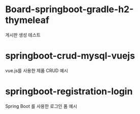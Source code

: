 # Board-springboot-gradle-h2-thymeleaf
게시판 생성 테스트 

# springboot-crud-mysql-vuejs
vue.js를 사용한 제품 CRUD 예시

# springboot-registration-login
Spring Boot 를 사용한 로그인 폼 예시
